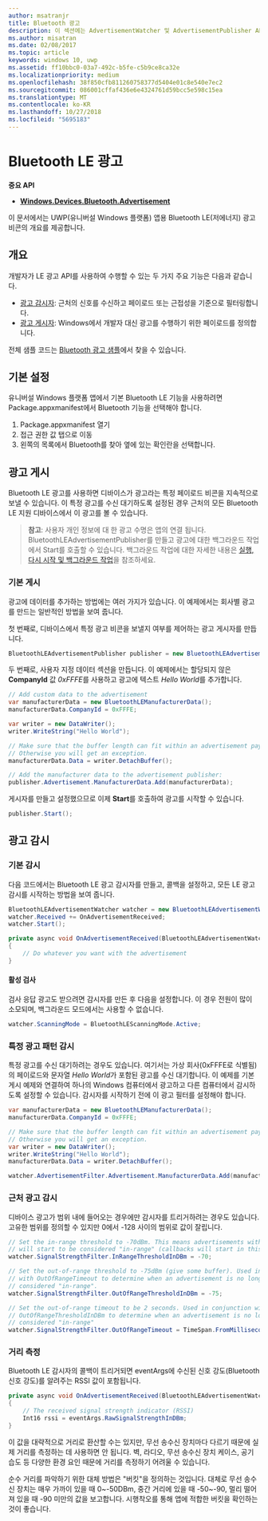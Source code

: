 ```yaml
---
author: msatranjr
title: Bluetooth 광고
description: 이 섹션에는 AdvertisementWatcher 및 AdvertisementPublisher API 사용자를 통해 Bluetooth LE(저에너지) 광고를 UWP(유니버설 Windows 플랫폼) 앱에 통합하는 방법에 대한 문서가 포함되어 있습니다.
ms.author: misatran
ms.date: 02/08/2017
ms.topic: article
keywords: windows 10, uwp
ms.assetid: ff10bbc0-03a7-492c-b5fe-c5b9ce8ca32e
ms.localizationpriority: medium
ms.openlocfilehash: 38f850cfb811260758377d5404e01c8e540e7ec2
ms.sourcegitcommit: 086001cffaf436e6e4324761d59bcc5e598c15ea
ms.translationtype: MT
ms.contentlocale: ko-KR
ms.lasthandoff: 10/27/2018
ms.locfileid: "5695183"
---
```

# <a name="bluetooth-le-advertisements"></a>Bluetooth LE 광고


**중요 API**

-   [**Windows.Devices.Bluetooth.Advertisement**](https://msdn.microsoft.com/library/windows/apps/windows.devices.bluetooth.advertisement.aspx)

이 문서에서는 UWP(유니버설 Windows 플랫폼) 앱용 Bluetooth LE(저에너지) 광고 비콘의 개요를 제공합니다.  

## <a name="overview"></a>개요

개발자가 LE 광고 API를 사용하여 수행할 수 있는 두 가지 주요 기능은 다음과 같습니다.

-   [광고 감시자](https://msdn.microsoft.com/library/windows/apps/windows.devices.bluetooth.advertisement.bluetoothleadvertisementwatcher.aspx): 근처의 신호를 수신하고 페이로드 또는 근접성을 기준으로 필터링합니다.  
-   [광고 게시자](https://msdn.microsoft.com/library/windows/apps/windows.devices.bluetooth.advertisement.bluetoothleadvertisementpublisher.aspx): Windows에서 개발자 대신 광고를 수행하기 위한 페이로드를 정의합니다.  

전체 샘플 코드는 [Bluetooth 광고 샘플](http://go.microsoft.com/fwlink/p/?LinkId=619990)에서 찾을 수 있습니다.

## <a name="basic-setup"></a>기본 설정

유니버설 Windows 플랫폼 앱에서 기본 Bluetooth LE 기능을 사용하려면 Package.appxmanifest에서 Bluetooth 기능을 선택해야 합니다.

1. Package.appxmanifest 열기
2. 접근 권한 값 탭으로 이동
3. 왼쪽의 목록에서 Bluetooth를 찾아 옆에 있는 확인란을 선택합니다.

## <a name="publishing-advertisements"></a>광고 게시

Bluetooth LE 광고를 사용하면 디바이스가 광고라는 특정 페이로드 비콘을 지속적으로 보낼 수 있습니다. 이 특정 광고를 수신 대기하도록 설정된 경우 근처의 모든 Bluetooth LE 지원 디바이스에서 이 광고를 볼 수 있습니다.

> **참고**: 사용자 개인 정보에 대 한 광고 수명은 앱의 연결 됩니다. BluetoothLEAdvertisementPublisher를 만들고 광고에 대한 백그라운드 작업에서 Start를 호출할 수 있습니다. 백그라운드 작업에 대한 자세한 내용은 [실행, 다시 시작 및 백그라운드 작업](https://msdn.microsoft.com/windows/uwp/launch-resume/index)을 참조하세요.

### <a name="basic-publishing"></a>기본 게시

광고에 데이터를 추가하는 방법에는 여러 가지가 있습니다. 이 예제에서는 회사별 광고를 만드는 일반적인 방법을 보여 줍니다. 

첫 번째로, 디바이스에서 특정 광고 비콘을 보낼지 여부를 제어하는 광고 게시자를 만듭니다.

```csharp
BluetoothLEAdvertisementPublisher publisher = new BluetoothLEAdvertisementPublisher();
```

두 번째로, 사용자 지정 데이터 섹션을 만듭니다. 이 예제에서는 할당되지 않은 **CompanyId** 값 *0xFFFE*를 사용하고 광고에 텍스트 *Hello World*를 추가합니다. 

```csharp
// Add custom data to the advertisement
var manufacturerData = new BluetoothLEManufacturerData();
manufacturerData.CompanyId = 0xFFFE;

var writer = new DataWriter();
writer.WriteString("Hello World");

// Make sure that the buffer length can fit within an advertisement payload (~20 bytes). 
// Otherwise you will get an exception.
manufacturerData.Data = writer.DetachBuffer();

// Add the manufacturer data to the advertisement publisher:
publisher.Advertisement.ManufacturerData.Add(manufacturerData);
```

게시자를 만들고 설정했으므로 이제 **Start**를 호출하여 광고를 시작할 수 있습니다.

```csharp
publisher.Start();
```

## <a name="watching-for-advertisements"></a>광고 감시

### <a name="basic-watching"></a>기본 감시

다음 코드에서는 Bluetooth LE 광고 감시자를 만들고, 콜백을 설정하고, 모든 LE 광고 감시를 시작하는 방법을 보여 줍니다.

```csharp
BluetoothLEAdvertisementWatcher watcher = new BluetoothLEAdvertisementWatcher();
watcher.Received += OnAdvertisementReceived;
watcher.Start();
``` 

```csharp
private async void OnAdvertisementReceived(BluetoothLEAdvertisementWatcher watcher, BluetoothLEAdvertisementReceivedEventArgs eventArgs)
{
    // Do whatever you want with the advertisement
}
```

#### <a name="active-scanning"></a>활성 검사
검사 응답 광고도 받으려면 감시자를 만든 후 다음을 설정합니다. 이 경우 전원이 많이 소모되며, 백그라운드 모드에서는 사용할 수 없습니다.

```csharp
watcher.ScanningMode = BluetoothLEScanningMode.Active;
```

### <a name="watching-for-a-specific-advertisement-pattern"></a>특정 광고 패턴 감시

특정 광고를 수신 대기하려는 경우도 있습니다. 여기서는 가상 회사(0xFFFE로 식별됨)의 페이로드와 문자열 *Hello World*가 포함된 광고를 수신 대기합니다. 이 예제를 기본 게시 예제와 연결하여 하나의 Windows 컴퓨터에서 광고하고 다른 컴퓨터에서 감시하도록 설정할 수 있습니다. 감시자를 시작하기 전에 이 광고 필터를 설정해야 합니다.

```csharp
var manufacturerData = new BluetoothLEManufacturerData();
manufacturerData.CompanyId = 0xFFFE;

// Make sure that the buffer length can fit within an advertisement payload (~20 bytes). 
// Otherwise you will get an exception.
var writer = new DataWriter();
writer.WriteString("Hello World");
manufacturerData.Data = writer.DetachBuffer();

watcher.AdvertisementFilter.Advertisement.ManufacturerData.Add(manufacturerData);
```

### <a name="watching-for-a-nearby-advertisement"></a>근처 광고 감시

디바이스 광고가 범위 내에 들어오는 경우에만 감시자를 트리거하려는 경우도 있습니다. 고유한 범위를 정의할 수 있지만 0에서 -128 사이의 범위로 값이 잘립니다. 

```csharp
// Set the in-range threshold to -70dBm. This means advertisements with RSSI >= -70dBm 
// will start to be considered "in-range" (callbacks will start in this range).
watcher.SignalStrengthFilter.InRangeThresholdInDBm = -70;

// Set the out-of-range threshold to -75dBm (give some buffer). Used in conjunction 
// with OutOfRangeTimeout to determine when an advertisement is no longer 
// considered "in-range".
watcher.SignalStrengthFilter.OutOfRangeThresholdInDBm = -75;

// Set the out-of-range timeout to be 2 seconds. Used in conjunction with 
// OutOfRangeThresholdInDBm to determine when an advertisement is no longer 
// considered "in-range"
watcher.SignalStrengthFilter.OutOfRangeTimeout = TimeSpan.FromMilliseconds(2000);
```

### <a name="gauging-distance"></a>거리 측정

Bluetooth LE 감시자의 콜백이 트리거되면 eventArgs에 수신된 신호 강도(Bluetooth 신호 강도)를 알려주는 RSSI 값이 포함됩니다.

```csharp
private async void OnAdvertisementReceived(BluetoothLEAdvertisementWatcher watcher, BluetoothLEAdvertisementReceivedEventArgs eventArgs)
{
    // The received signal strength indicator (RSSI)
    Int16 rssi = eventArgs.RawSignalStrengthInDBm;
}
```

이 값을 대략적으로 거리로 환산할 수는 있지만, 무선 송수신 장치마다 다르기 때문에 실제 거리를 측정하는 데 사용하면 안 됩니다. 벽, 라디오, 무선 송수신 장치 케이스, 공기 습도 등 다양한 환경 요인 때문에 거리를 측정하기 어려울 수 있습니다.

순수 거리를 파악하기 위한 대체 방법은 "버킷"을 정의하는 것입니다. 대체로 무선 송수신 장치는 매우 가까이 있을 때 0~-50DBm, 중간 거리에 있을 때 -50~-90, 멀리 떨어져 있을 때 -90 미만의 값을 보고합니다. 시행착오를 통해 앱에 적합한 버킷을 확인하는 것이 좋습니다.